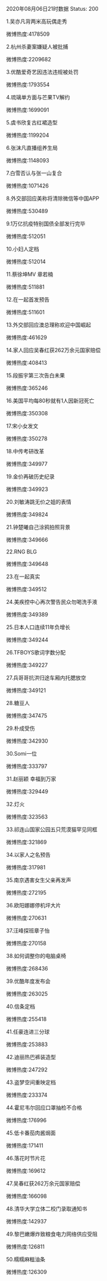 2020年08月06日21时数据
Status: 200

1.吴亦凡背两米高玩偶走秀

微博热度:4178509

2.杭州杀妻案嫌疑人被批捕

微博热度:2209682

3.优酷爱奇艺因违法违规被处罚

微博热度:1793554

4.琉璃单方面与芒果TV解约

微博热度:1699091

5.虞书欣复古红裙造型

微博热度:1199204

6.张沫凡直播组养生局

微博热度:1148093

7.白雪否认与张一山复合

微博热度:1071426

8.外交部回应美称将清除微信等中国APP

微博热度:530489

9.1万亿抗疫特别国债全部发行完毕

微博热度:512051

10.小妇人定档

微博热度:512014

11.蔡徐坤MV 章若楠

微博热度:511881

12.在一起首发预告

微博热度:511601

13.外交部回应澳总理称欢迎中国崛起

微博热度:461629

14.家人回应吴春红获262万余元国家赔偿

微博热度:408413

15.段振宇第三次告白未果

微博热度:365246

16.美国平均每80秒就有1人因新冠死亡

微博热度:350308

17.宋小女发文

微博热度:350278

18.中传考研改革

微博热度:349977

19.金价再破历史纪录

微博热度:349923

20.刘敏涛跳无价之姐的表情

微博热度:349824

21.钟楚曦自己涂鸦拍照背景

微博热度:349666

22.RNG BLG

微博热度:349648

23.在一起真实

微博热度:349512

24.美疾控中心再次警告民众勿喝洗手液

微博热度:349389

25.日本人口连续11年负增长

微博热度:349244

26.TFBOYS歌词字数分配

微博热度:349227

27.兵哥哥抗洪归途车厢内托腮放空

微博热度:349121

28.糖豆人

微博热度:347475

29.朴成受伤

微博热度:342930

30.Somi一位

微博热度:333797

31.赵丽颖 幸福到万家

微博热度:329449

32.灯火

微博热度:323563

33.祁连山国家公园五只荒漠猫罕见同框

微博热度:321869

34.以家人之名预告

微博热度:317981

35.南京遇害女生父亲再发声

微博热度:272195

36.欧阳娜娜停机坪大片

微博热度:270631

37.汪峰探班章子怡

微博热度:270158

38.如何调整你的电脑桌椅

微博热度:268436

39.优酷年度发布会

微博热度:263025

40.信条定档

微博热度:255418

41.任豪连进三分球

微博热度:253883

42.迪丽热巴裤装造型

微博热度:247292

43.盗梦空间重映定档

微博热度:233374

44.霍尼韦尔回应口罩抽检不合格

微博热度:176996

45.低卡番茄肉酱焗面

微博热度:171411

46.落花时节片花

微博热度:169612

47.吴春红获262万余元国家赔偿

微博热度:166098

48.清华大学立体二校门录取通知书

微博热度:142937

49.黎巴嫩爆炸致粮食电力网络供应受阻

微博热度:126811

50.糯糯麻糍油条

微博热度:126309

